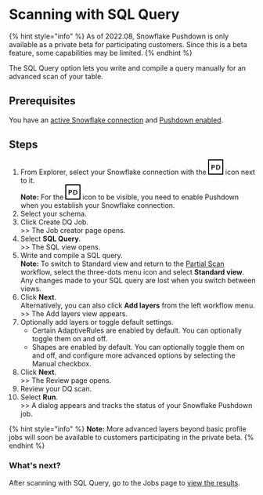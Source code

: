 # Scanning with SQL Query

{% hint style="info" %}
As of 2022.08, Snowflake Pushdown is only available as a private beta for participating customers. Since this is a beta feature, some capabilities may be limited.&#x20;
{% endhint %}

The SQL Query option lets you write and compile a query manually for an advanced scan of your table.&#x20;

## Prerequisites

You have an [active Snowflake connection](../../../../../connecting-to-dbs-in-owl-web/supported-drivers/connectivity-to-snowflake.md) and [Pushdown enabled](../../../../../connecting-to-dbs-in-owl-web/supported-drivers/connectivity-to-snowflake.md).

## Steps

1. From Explorer, select your Snowflake connection with the ![](../../../../../.gitbook/assets/dq-pushdown-icon.png) icon next to it.\
   **Note:** For the ![](../../../../../.gitbook/assets/dq-pushdown-icon.png) icon to be visible, you need to enable Pushdown when you establish your Snowflake connection.
2. Select your schema.
3. Click Create DQ Job.\
   \>> The Job creator page opens.
4. Select **SQL Query**.\
   \>> The SQL view opens.
5. Write and compile a SQL query.\
   **Note:** To switch to Standard view and return to the [Partial Scan](running-a-partial-scan.md) workflow, select the three-dots menu icon and select **Standard view**. Any changes made to your SQL query are lost when you switch between views.
6. Click **Next**. \
   Alternatively, you can also click **Add layers** from the left workflow menu.\
   \>> The Add layers view appears.
7. Optionally add layers or toggle default settings.&#x20;
   * Certain AdaptiveRules are enabled by default. You can optionally toggle them on and off.
   * Shapes are enabled by default. You can optionally toggle them on and off, and configure more advanced options by selecting the Manual checkbox.&#x20;
8. Click **Next**.\
   \>> The Review page opens.
9. Review your DQ scan.&#x20;
10. Select **Run**.\
    \>> A dialog appears and tracks the status of your Snowflake Pushdown job.

{% hint style="info" %}
**Note:** More advanced layers beyond basic profile jobs will soon be available to customers participating in the private beta.
{% endhint %}

### What's next?

After scanning with SQL Query, go to the Jobs page to [view the results](../../../../profile.md#view-the-results).
